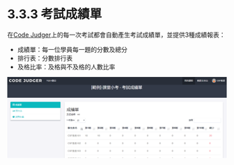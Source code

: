 # 3.3.3 考試成績單

在[Code Judger](http://www.codejudger.com)上的每一次考試都會自動產生考試成績單，並提供3種成績報表：

* 成績單：每一位學員每一題的分數及總分
* 排行表：分數排行表
* 及格比率：及格與不及格的人數比率

![](../../.gitbook/assets/cjmd03-ke-cheng-03-kao-shi-zong-guan-04-kao-shi-cheng-ji-dan-01.png)

